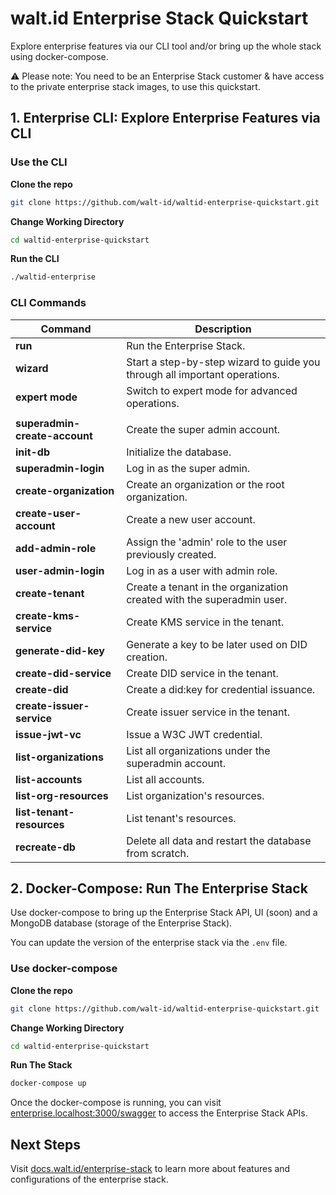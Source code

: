 # walt.id Enterprise Stack Quickstart

Explore enterprise features via our CLI tool and/or bring up the whole stack using docker-compose.

⚠️ Please note: You need to be an Enterprise Stack customer & have access to the private enterprise stack images, to use this quickstart.

## 1. Enterprise CLI: Explore Enterprise Features via CLI 

### Use the CLI

**Clone the repo**

```bash
git clone https://github.com/walt-id/waltid-enterprise-quickstart.git
```

**Change Working Directory**
```bash
cd waltid-enterprise-quickstart
```

**Run the CLI**
```bash
./waltid-enterprise
```

### CLI Commands

| Command                        | Description                                                                 |
|--------------------------------|-----------------------------------------------------------------------------|
| **run**                        | Run the Enterprise Stack.                                                   |
| **wizard**                     | Start a step-by-step wizard to guide you through all important operations.  |
| **expert mode**                | Switch to expert mode for advanced operations.                              |
|                                |                                                                             |
| **superadmin-create-account**  | Create the super admin account.                                             |
| **init-db**                    | Initialize the database.                                                    |
| **superadmin-login**           | Log in as the super admin.                                                  |
| **create-organization**        | Create an organization or the root organization.                            |
| **create-user-account**        | Create a new user account.                                                  |
| **add-admin-role**             | Assign the 'admin' role to the user previously created.                     |
| **user-admin-login**           | Log in as a user with admin role.                                           |
| **create-tenant**              | Create a tenant in the organization created with the superadmin user.       |
| **create-kms-service**         | Create KMS service in the tenant.                                           |
| **generate-did-key**           | Generate a key to be later used on DID creation.                            |
| **create-did-service**         | Create DID service in the tenant.                                           |
| **create-did**                 | Create a did:key for credential issuance.                                   |
| **create-issuer-service**      | Create issuer service in the tenant.                                        |
| **issue-jwt-vc**               | Issue a W3C JWT credential.                                                 |
| **list-organizations**         | List all organizations under the superadmin account.                        |
| **list-accounts**              | List all accounts.                                                          |
| **list-org-resources**         | List organization's resources.                                              |
| **list-tenant-resources**      | List tenant's resources.                                                    |
| **recreate-db**                | Delete all data and restart the database from scratch.                      |



## 2. Docker-Compose: Run The Enterprise Stack

Use docker-compose to bring up the Enterprise Stack API, UI (soon) and a MongoDB database (storage of the Enterprise Stack).  

You can update the version of the enterprise stack via the `.env` file. 

### Use docker-compose

**Clone the repo**

```bash
git clone https://github.com/walt-id/waltid-enterprise-quickstart.git
```

**Change Working Directory**
```bash
cd waltid-enterprise-quickstart
```

**Run The Stack**
```bash
docker-compose up
```

Once the docker-compose is running, you can visit [enterprise.localhost:3000/swagger](http://enterprise.localhost:3000/swagger) to access the Enterprise Stack APIs.

## Next Steps

Visit [docs.walt.id/enterprise-stack](https://docs.walt.id/enterprise-stack/home) to learn more about features and configurations of the enterprise stack.







